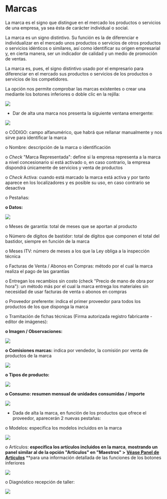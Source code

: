 # Marcas

La marca es el signo que distingue en el mercado los productos o servicios de una empresa, ya sea ésta de carácter individual o social.

La marca es un signo distintivo. Su función es la de diferenciar e individualizar en el mercado unos productos o servicios de otros productos o servicios idénticos o similares, así como identificar su origen empresarial y, en cierta manera, ser un indicador de calidad y un medio de promoción de ventas.

La marca es, pues, el signo distintivo usado por el empresario para diferenciar en el mercado sus productos o servicios de los productos o servicios de los competidores.

La opción nos permite comprobar las marcas existentes o crear una mediante los botones inferiores o doble clic en la rejilla:

![](<../../.gitbook/assets/image (551).png>)

* Dar de alta una marca nos presenta la siguiente ventana emergente:

![](<../../.gitbook/assets/image (552).png>)

o CÓDIGO: campo alfanumérico, que habrá que rellanar manualmente y nos sirve para identificar la marca

o Nombre: descripción de la marca o identificación

o _Check_ "Marca Representada": define si la empresa representa a la marca a nivel concesionario si está activado o, en caso contrario, la empresa dispondrá únicamente de servicios y venta de productos

o _Check_ Activa: cuando está marcado la marca está activa y por tanto aparece en los localizadores y es posible su uso, en caso contrario se desactiva

o Pestañas:

&#x20;    **o Datos:**

![](<../../.gitbook/assets/image (552).png>)

&#x20;         o Meses de garantía: total de meses que se aportan al producto

&#x20;         o Número de dígitos de bastidor: total de dígitos que componen el total del bastidor, siempre en función de la marca

&#x20;         o Meses ITV: número de meses a los que la Ley obliga a la inspección técnica

&#x20;         o Facturas de Venta / Abonos en Compras: método por el cual la marca realiza el pago de las garantías

&#x20;         o Entregan los recambios sin costo (check "Precio de mano de obra por hora"): un método más por el cual la marca entrega los materiales sin necesidad de usar facturas de venta o abonos en compras

&#x20;         o Proveedor preferente: indica el primer proveedor para todos los productos de los que disponga la marca

&#x20;         o Tramitación de fichas técnicas (Firma autorizada registro fabricante - editor de imágenes):

&#x20;    **o Imagen / Observaciones:**

![](<../../.gitbook/assets/image (553).png>)

&#x20;    **o Comisiones marcas:** indica por vendedor, la comisión por venta de productos de la marca

![](<../../.gitbook/assets/image (554).png>)

&#x20;    **o Tipos de producto:**

![](<../../.gitbook/assets/image (555).png>)

&#x20;     **o Consumo: resumen mensual de unidades consumidas / importe**

![](<../../.gitbook/assets/image (556).png>)

* Dada de alta la marca, en función de los productos que ofrece el proveedor, aparecerán 2 nuevas pestañas:

&#x20;         o Modelos: especifica los modelos incluidos en la marca

![](<../../.gitbook/assets/image (557).png>)

&#x20;        o Artículos: **especifica los artículos incluidos en la marca**, **mostrando un panel similar al de la opción "Artículos" en "Maestros" >** [**Véase Panel de Artículos**](https://winmotor.gitbook.io/project/manuales/maestros/articulos/panel-de-articulos) \*\*para una información detallada de las funciones de los botones inferiores

![](<../../.gitbook/assets/image (558).png>)

&#x20;        o Diagnóstico recepción de taller:

![](<../../.gitbook/assets/image (559).png>)
